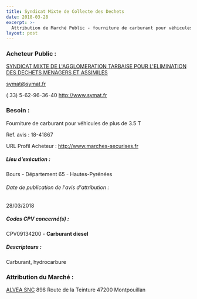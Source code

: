 ```yaml
---
title: Syndicat Mixte de Collecte des Dechets
date: 2018-03-28
excerpt: >-
  Attribution de Marché Public - fourniture de carburant pour véhicules de plus de 3.5 tonnes
layout: post
---
```


### Acheteur Public : 
<a href="/acheteur-33/siren-256500869"> SYNDICAT MIXTE DE L'AGGLOMERATION TARBAISE POUR L'ELIMINATION DES DECHETS MENAGERS ET ASSIMILES</a><br/>



symat@symat.fr

( 33) 5-62-96-36-40
http://www.symat.fr
### Besoin :

Fourniture de carburant pour véhicules de plus de 3.5 T

Ref. avis : 18-41867

URL Profil Acheteur : http://www.marches-securises.fr

##### Lieu d'exécution :

Bours - Département 65 - Hautes-Pyrénées

###### Date de publication de l'avis d'attribution : 
28/03/2018

##### Codes CPV concerné(s) :
CPV09134200 - **Carburant diesel** <br/>

##### Descripteurs :
Carburant, hydrocarbure <br/>

### Attribution du Marché :
<a href="/entreprise-254/siren-324958198"> ALVEA SNC</a>    898 Route de la Teinture 47200 Montpouillan <br/>
